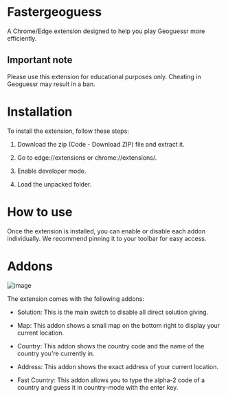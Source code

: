 # Fastergeoguess

  

A Chrome/Edge extension designed to help you play Geoguessr more efficiently.

  

## Important note

Please use this extension for educational purposes only. Cheating in Geoguessr may result in a ban.

  

# Installation

To install the extension, follow these steps:

  

1. Download the zip (Code - Download ZIP) file and extract it.

2. Go to edge://extensions or chrome://extensions/.

3. Enable developer mode.

4. Load the unpacked folder.

  

# How to use

Once the extension is installed, you can enable or disable each addon individually. We recommend pinning it to your toolbar for easy access.

  

# Addons

  

![image](https://user-images.githubusercontent.com/76926119/231593930-79054df2-b3a5-4049-8c32-524606d157dd.png)

  

The extension comes with the following addons:

  

- Solution: This is the main switch to disable all direct solution giving.

- Map: This addon shows a small map on the bottom right to display your current location.

- Country: This addon shows the country code and the name of the country you're currently in.

- Address: This addon shows the exact address of your current location.

- Fast Country: This addon allows you to type the alpha-2 code of a country and guess it in country-mode with the enter key.